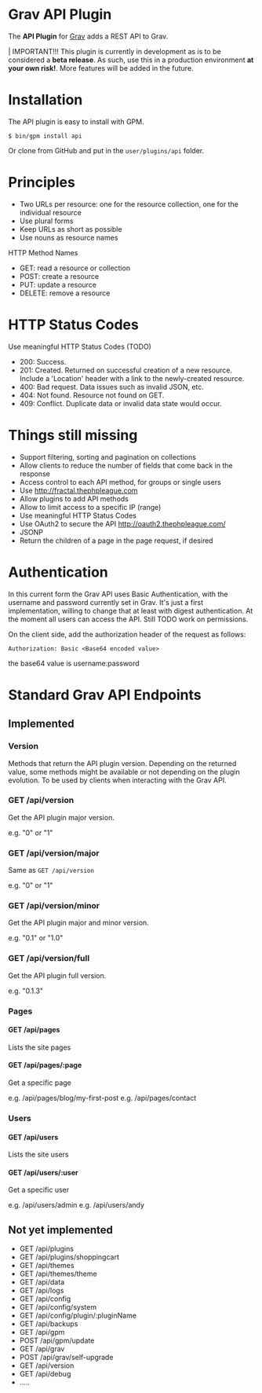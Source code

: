 # Grav API Plugin

The **API Plugin** for [Grav](http://github.com/getgrav/grav) adds a REST API to Grav.

| IMPORTANT!!! This plugin is currently in development as is to be considered a **beta release**.  As such, use this in a production environment **at your own risk!**. More features will be added in the future.

# Installation

The API plugin is easy to install with GPM.

```
$ bin/gpm install api
```

Or clone from GitHub and put in the `user/plugins/api` folder.

# Principles

- Two URLs per resource: one for the resource collection, one for the individual resource
- Use plural forms
- Keep URLs as short as possible
- Use nouns as resource names

HTTP Method Names
- GET: read a resource or collection
- POST: create a resource
- PUT: update a resource
- DELETE: remove a resource

# HTTP Status Codes

Use meaningful HTTP Status Codes (TODO)

- 200: Success.
- 201: Created. Returned on successful creation of a new resource. Include a 'Location' header with a link to the newly-created resource.
- 400: Bad request. Data issues such as invalid JSON, etc.
- 404: Not found. Resource not found on GET.
- 409: Conflict. Duplicate data or invalid data state would occur.

# Things still missing

- Support filtering, sorting and pagination on collections
- Allow clients to reduce the number of fields that come back in the response
- Access control to each API method, for groups or single users
- Use http://fractal.thephpleague.com
- Allow plugins to add API methods
- Allow to limit access to a specific IP (range)
- Use meaningful HTTP Status Codes
- Use OAuth2 to secure the API http://oauth2.thephpleague.com/
- JSONP
- Return the children of a page in the page request, if desired

# Authentication

In this current form the Grav API uses Basic Authentication, with the username and password currently set in Grav.
It's just a first implementation, willing to change that at least with digest authentication.
At the moment all users can access the API. Still TODO work on permissions.

On the client side, add the authorization header of the request as follows:

```
Authorization: Basic <Base64 encoded value>
```

the base64 value is username:password

# Standard Grav API Endpoints

## Implemented

### Version

Methods that return the API plugin version. Depending on the returned value, some methods might be available or not depending on the plugin evolution. To be used by clients when interacting with the Grav API.

### GET /api/version

Get the API plugin major version.

e.g. "0" or "1"

### GET /api/version/major

Same as `GET /api/version`

e.g. "0" or "1"

### GET /api/version/minor

Get the API plugin major and minor version.

e.g. "0.1" or "1.0"

### GET /api/version/full

Get the API plugin full version.

e.g. "0.1.3"

### Pages

#### GET /api/pages

Lists the site pages

#### GET /api/pages/:page

Get a specific page

e.g. /api/pages/blog/my-first-post
e.g. /api/pages/contact

### Users

#### GET /api/users

Lists the site users

#### GET /api/users/:user

Get a specific user

e.g. /api/users/admin
e.g. /api/users/andy

## Not yet implemented

- GET /api/plugins
- GET /api/plugins/shoppingcart
- GET /api/themes
- GET /api/themes/theme
- GET /api/data
- GET /api/logs
- GET /api/config
- GET /api/config/system
- GET /api/config/plugin/:pluginName
- GET /api/backups
- GET /api/gpm
- POST /api/gpm/update
- GET /api/grav
- POST /api/grav/self-upgrade
- GET /api/version
- GET /api/debug
- .....
